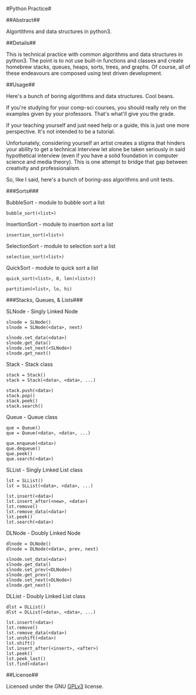 #Python Practice#

##Abstract##

Algortithms and data structures in python3.

##Details##

This is technical practice with common algorithms and data structures in python3. The point is to not use built-in functions and classes and create homebrew stacks, queues, heaps, sorts, trees, and graphs. Of course, all of these endeavours are composed using test driven development.

##Usage##

Here's a bunch of boring algorithms and data structures. Cool beans.

If you're studying for your comp-sci courses, you should really rely on the examples given by your professors. That's what'll give you the grade.

If your teaching yourself and just need help or a guide, this is just one more perspective. It's not intended to be a tutorial.

Unfortunately, considering yourself an artist creates a stigma that hinders your ability to get a technical interview let alone be taken seriously in said hypothetical interview (even if you have a solid foundation in computer science and media theory). This is one attempt to bridge that gap between creativity and professionalism. 

So, like I said, here's a bunch of boring-ass algorithms and unit tests.

###Sorts###

BubbleSort - module to bubble sort a list

```
bubble_sort(<list>)
```

InsertionSort - module to insertion sort a list

```
insertion_sort(<list>)
```

SelectionSort - module to selection sort a list

```
selection_sort(<list>)
```

QuickSort - module to quick sort a list

```
quick_sort(<list>, 0, len(<list>))

partition(<list>, lo, hi)
```


###Stacks, Queues, & Lists###

SLNode - Singly Linked Node

```
slnode = SLNode()
slnode = SLNode(<data>, next)

slnode.set_data(<data>)
slnode.get_data()
slnode.set_next(<SLNode>)
slnode.get_next()
```

Stack - Stack class

```
stack = Stack()
stack = Stack(<data>, <data>, ...)

stack.push(<data>)
stack.pop()
stack.peek()
stack.search()
```

Queue - Queue class

```
que = Queue()
que = Queue(<data>, <data>, ...)

que.enqueue(<data>)
que.dequeue()
que.peek()
que.search(<data>)
```

SLList - Singly Linked List class

```
lst = SLList()
lst = SLList(<data>, <data>, ...)

lst.insert(<data>)
lst.insert_after(<new>, <data>)
lst.remove()
lst.remove_data(<data>)
lst.peek()
lst.search(<data>)
```

DLNode - Doubly Linked Node

```
dlnode = DLNode()
dlnode = DLNode(<data>, prev, next)

slnode.set_data(<data>)
slnode.get_data()
slnode.set_prev(<DLNode>)
slnode.get_prev()
slnode.set_next(<DLNode>)
slnode.get_next()
```

DLList - Doubly Linked List class

```
dlst = DLList()
dlst = DLList(<data>, <data>, ...)

lst.insert(<data>)
lst.remove()
lst.remove_data(<data>)
lst.unshift(<data>)
lst.shift()
lst.insert_after(<insert>, <after>)
lst.peek()
lst.peek_last()
lst.find(<data>)
```

##License##

Licensed under the GNU [GPLv3](https://www.gnu.org/licenses/gpl-3.0.en.html) license.

